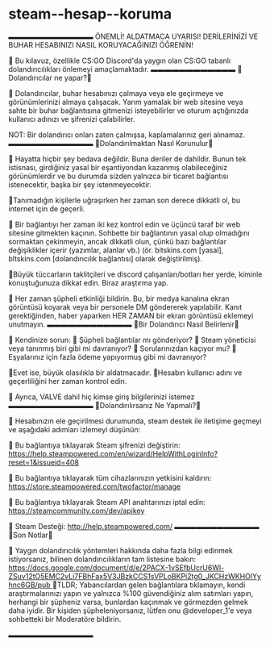 # steam--hesap--koruma
▬▬▬▬▬▬▬▬▬▬▬▬
ÖNEMLİ! ALDATMACA UYARISI! DERİLERİNİZİ VE BUHAR HESABINIZI NASIL KORUYACAĞINIZI ÖĞRENİN!

🔸 Bu kılavuz, özellikle CS:GO Discord'da yaygın olan CS:GO tabanlı dolandırıcılıkları önlemeyi amaçlamaktadır.
▬▬▬▬▬▬▬▬▬▬▬▬
🔻 Dolandırıcılar ne yapar?🔻

🔸 Dolandırıcılar, buhar hesabınızı çalmaya veya ele geçirmeye ve görünümlerinizi almaya çalışacak. Yarım yamalak bir web sitesine veya sahte bir buhar bağlantısına gitmenizi isteyebilirler ve oturum açtığınızda kullanıcı adınızı ve şifrenizi çalabilirler.

NOT: Bir dolandırıcı onları zaten çalmışsa, kaplamalarınız geri alınamaz.
▬▬▬▬▬▬▬▬▬▬▬▬
🔻Dolandırılmaktan Nasıl Korunulur🔻

🔸 Hayatta hiçbir şey bedava değildir. Buna deriler de dahildir. Bunun tek istisnası, girdiğiniz yasal bir eşantiyondan kazanmış olabileceğiniz görünümlerdir ve bu durumda sizden yalnızca bir ticaret bağlantısı istenecektir, başka bir şey istenmeyecektir.

🔸Tanımadığın kişilerle uğraşırken her zaman son derece dikkatli ol, bu internet için de geçerli.

🔸 Bir bağlantıyı her zaman iki kez kontrol edin ve üçüncü taraf bir web sitesine gitmekten kaçının. Sohbette bir bağlantının yasal olup olmadığını sormaktan çekinmeyin, ancak dikkatli olun, çünkü bazı bağlantılar değişiklikler içerir (yazımlar, alanlar vb.) (ör. bitskins.com [yasal], bltskins.com [dolandırıcılık bağlantısı] olarak değiştirilmiş).

🔸Büyük tüccarların taklitçileri ve discord çalışanları/botları her yerde, kiminle konuştuğunuza dikkat edin. Biraz araştırma yap.

🔸 Her zaman şüpheli etkinliği bildirin. Bu, bir medya kanalına ekran görüntüsü koyarak veya bir personele DM göndererek yapılabilir. Kanıt gerektiğinden, haber yaparken HER ZAMAN bir ekran görüntüsü eklemeyi unutmayın.
▬▬▬▬▬▬▬▬▬▬▬▬
🔻Bir Dolandırıcı Nasıl Belirlenir🔻

🔸 Kendinize sorun:
🔹 Şüpheli bağlantılar mı gönderiyor?
🔹 Steam yöneticisi veya tanınmış biri gibi mi davranıyor?
🔹 Sorularınızdan kaçıyor mu?
🔹 Eşyalarınız için fazla ödeme yapıyormuş gibi mi davranıyor?

🔸Evet ise, büyük olasılıkla bir aldatmacadır.
🔸Hesabın kullanıcı adını ve geçerliliğini her zaman kontrol edin.

🔸 Ayrıca, VALVE dahil hiç kimse giriş bilgilerinizi istemez
▬▬▬▬▬▬▬▬▬▬▬▬
🔻Dolandırılırsanız Ne Yapmalı?🔻

🔸 Hesabınızın ele geçirilmesi durumunda, steam destek ile iletişime geçmeyi ve aşağıdaki adımları izlemeyi düşünün:

🔹 Bu bağlantıya tıklayarak Steam şifrenizi değiştirin: https://help.steampowered.com/en/wizard/HelpWithLoginInfo?reset=1&issueid=408

🔹 Bu bağlantıya tıklayarak tüm cihazlarınızın yetkisini kaldırın: https://store.steampowered.com/twofactor/manage

🔹 Bu bağlantıya tıklayarak Steam API anahtarınızı iptal edin: https://steamcommunity.com/dev/apikey

🔹 Steam Desteği: http://help.steampowered.com/
▬▬▬▬▬▬▬▬▬▬▬▬
🔻Son Notlar🔻

🔸 Yaygın dolandırıcılık yöntemleri hakkında daha fazla bilgi edinmek istiyorsanız, bilinen dolandırıcılıkların tam listesine bakın:[ https://docs.google.com/document/d/e/2PACX-1vSEfbUcrU6Wl-ZSuv12tO5EMC2vLi7FBhFax5V3JBzkCCS1sVPLoBKPi2tg0_JKCHzWKHOlYyhnc6GB/pub
](https://github.com/Dark-Samurai07/onemli/blob/main/README.md)
🔸TLDR; Yabancılardan gelen bağlantılara tıklamayın, kendi araştırmalarınızı yapın ve yalnızca %100 güvendiğiniz alım satımları yapın, herhangi bir şüpheniz varsa, bunlardan kaçınmak ve görmezden gelmek daha iyidir.
Bir kişiden şüpheleniyorsanız, lütfen onu @developer_1'e veya sohbetteki bir Moderatöre bildirin.

▬▬▬▬▬▬▬▬▬▬▬▬

